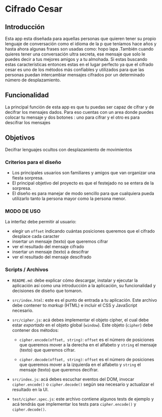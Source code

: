 
# Cifrado Cesar

## Introducción

Esta app esta diseñada para aquellas personas que quieren tener su propio lenguaje de conversación como el idioma de la p que teníamos hace años y hasta ahora algunas 
frases son usadas como: hopo lapa  .También cuando quieres tener una conversación ultra secreta, ese mensaje que solo le puedes decir a tus mejores amigos  y a tu almohada.
Si estas buscando estas características entonces estas en el lugar perfecto ya que el cifrado cesar es uno de los métodos más confiables y utilizados para que las personas
puedan intercambiar mensajes cifrados por un determinado número de desplazamiento.

## Funcionalidad

La principal función de esta app es que tu puedas ser capaz de cifrar y de decifrar los mensajes dados.
Para eso cuentas con un area donde puedes colocar tu mensaje y dos botones : uno para cifrar y el otro es para descifrar los mensajes 
 
## Objetivos

Decifrar lenguajes ocultos con desplazamiento de movimientos



### Criterios para el diseño

* Los principales usuarios son familiares y amigos que van organizar una fiesta sorpresa.
* El principal objetivo del proyecto es que el festejado no se entera de la sorpresa.
* El diseño es para manejar de modo sencillo para que cualquiera pueda utilizarlo tanto la persona mayor como la persona menor.

### MODO DE USO

La interfaz debe permitir al usuario:

* elegir un `offset` indicando cuántas posiciones queremos que el cifrado
  desplace cada caracter
* insertar un mensaje (texto) que queremos cifrar
* ver el resultado del mensaje cifrado
* insertar un mensaje (texto) a descifrar
* ver el resultado del mensaje descifrado

### Scripts / Archivos


* `README.md`: debe explicar cómo descargar, instalar y ejecutar la aplicación
  así como una introducción a la aplicación, su funcionalidad y decisiones de
  diseño que tomaron.

* `src/index.html`: este es el punto de entrada a tu aplicación. Este archivo
  debe contener to _markup_ (HTML) e incluir el CSS y JavaScript necesario.

* `src/cipher.js`: acá debes implementar el objeto cipher, el cual debe estar
  _exportado_ en el objeto global (`window`). Este objeto (`cipher`) debe
  contener dos métodos:

  - `cipher.encode(offset, string)`: `offset` es el número de posiciones que
    queremos mover a la derecha en el alfabeto y `string` el mensaje (texto)
    que queremos cifrar.

  - `cipher.decode(offset, string)`: `offset` es el número de posiciones que
    queremos mover a la izquierda en el alfabeto y `string` el mensaje
    (texto) que queremos decifrar.
    
* `src/index.js`: acá debes escuchar eventos del DOM, invocar `cipher.encode()`
  o `cipher.decode()` según sea necesario y actualizar el resultado en la UI.
* `test/cipher.spec.js`: este archivo contiene algunos tests de ejemplo y acá
  tendrás que implementar los tests para `cipher.encode()` y `cipher.decode()`.


